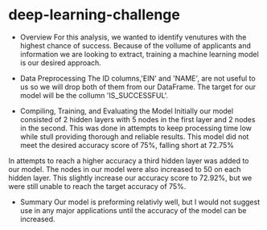 # deep-learning-challenge

* Overview
For this analysis, we wanted to identify venutures with the highest chance of success. Because of the vollume of applicants and information we are looking to extract, training a machine learning model is our desired approach.

* Data Preprocessing
The ID columns,'EIN' and 'NAME', are not useful to us so we will drop both of them from our DataFrame. The target for our model will be the collumn 'IS_SUCCESSFUL'.

* Compiling, Training, and Evaluating the Model
Initially our model consisted of 2 hidden layers with 5 nodes in the first layer and 2 nodes in the second. This was done in attempts to keep processing time low while stull providing thorough and reliable results. This model did not meet the desired accuracy score of 75%, falling short at 72.75%

In attempts to reach a higher accuracy a third hidden layer was added to our model. The nodes in our model were also increased to 50 on each hidden layer. This slightly increase our accuracy score to 72.92%, but we were still unable to reach the target accuracy of 75%.

* Summary
Our model is preforming relativly well, but I would not suggest use in any major applications until the accuracy of the model can be increased. 
